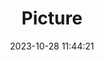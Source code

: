 ---
weight: 1
images:
- /images/edited/253.jpeg
title: Picture
date: 2023-10-28 11:44:21
tags: [luminarneo,work,ilce7m3]
---